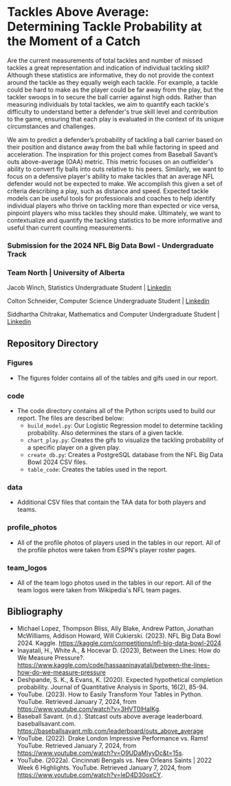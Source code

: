 # Tackles Above Average: Determining Tackle Probability at the Moment of a Catch
Are the current measurements of total tackles and number of missed tackles a great representation and indication of individual tackling skill? Although these statistics are informative, they do not provide the context around the tackle as they equally weigh each tackle. For example, a tackle could be hard to make as the player could be far away from the play, but the tackler swoops in to secure the ball carrier against high odds. Rather than measuring individuals by total tackles, we aim to quantify each tackle's difficulty to understand better a defender's true skill level and contribution to the game, ensuring that each play is evaluated in the context of its unique circumstances and challenges. 

We aim to predict a defender’s probability of tackling a ball carrier based on their position and distance away from the ball while factoring in speed and acceleration. The inspiration for this project comes from Baseball Savant’s outs above-average (OAA) metric. This metric focuses on an outfielder's ability to convert fly balls into outs relative to his peers. Similarly, we want to focus on a defensive player's ability to make tackles that an average NFL defender would not be expected to make. We accomplish this given a set of criteria describing a play, such as distance and speed. Expected tackle models can be useful tools for professionals and coaches to help identify individual players who thrive on tackling more than expected or vice versa, pinpoint players who miss tackles they should make. Ultimately, we want to contextualize and quantify the tackling statistics to be more informative and useful than current counting measurements. 

### Submission for the 2024 NFL Big Data Bowl - Undergraduate Track
### Team North | University of Alberta

Jacob Winch, Statistics Undergraduate Student | [Linkedin](https://www.linkedin.com/in/jacob-winch/)

Colton Schneider, Computer Science Undergraduate Student | [Linkedin](https://www.linkedin.com/in/colton-schneider-272940201/)

Siddhartha Chitrakar, Mathematics and Computer Undergraduate Student | [Linkedin](https://www.linkedin.com/in/siddhartha-chitrakar/)

## Repository Directory
### Figures
- The figures folder contains all of the tables and gifs used in our report.
  
### code
- The code directory contains all of the Python scripts used to build our report. The files are described below:
  - `build_model.py`: Our Logistic Regression model to determine tackling probability. Also determines the stars of a given tackle.
  - `chart_play.py`: Creates the gifs to visualize the tackling probability of a specific player on a given play.
  - `create_db.py`: Creates a PostgreSQL database from the NFL Big Data Bowl 2024 CSV files.
  - `table_code`: Creates the tables used in the report.

### data
- Additional CSV files that contain the TAA data for both players and teams. 
### profile_photos
- All of the profile photos of players used in the tables in our report. All of the profile photos were taken from ESPN's player roster pages.

### team_logos
- All of the team logo photos used in the tables in our report. All of the team logos were taken from Wikipedia's NFL team pages.

## Bibliography
- Michael Lopez, Thompson Bliss, Ally Blake, Andrew Patton, Jonathan McWilliams, Addison Howard, Will Cukierski. (2023). NFL Big Data Bowl 2024. Kaggle. https://kaggle.com/competitions/nfl-big-data-bowl-2024
- Inayatali, H., White A., & Hocevar D. (2023), Between the Lines: How do We Measure Pressure?.
https://www.kaggle.com/code/hassaaninayatali/between-the-lines-how-do-we-measure-pressure
- Deshpande, S. K., & Evans, K. (2020). Expected hypothetical completion probability. Journal of Quantitative Analysis in Sports, 16(2), 85-94.
- YouTube. (2023). How to Easily Transform Your Tables in Python. YouTube. Retrieved January 7, 2024, from https://www.youtube.com/watch?v=3HVT0lHaIKg.
- Baseball Savant. (n.d.). Statcast outs above average leaderboard. baseballsavant.com. https://baseballsavant.mlb.com/leaderboard/outs_above_average
- YouTube. (2022). Drake London Impressive Performance vs. Rams! YouTube. Retrieved January 7, 2024, from https://www.youtube.com/watch?v=O9UDaMIyyDc&t=15s.
- YouTube. (2022a). Cincinnati Bengals vs. New Orleans Saints | 2022 Week 6 Highlights. YouTube. Retrieved January 7, 2024, from https://www.youtube.com/watch?v=leD4D30oxCY. 
